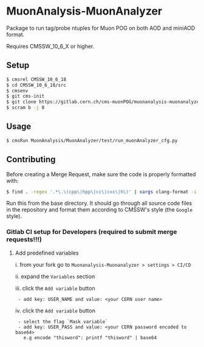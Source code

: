 # MuonAnalysis-MuonAnalyzer

Package to run tag/probe ntuples for Muon POG on both AOD and miniAOD format.

Requires CMSSW_10_6_X or higher.

## Setup
```bash
$ cmsrel CMSSW_10_6_18 
$ cd CMSSW_10_6_18/src
$ cmsenv
$ git cms-init
$ git clone https://gitlab.cern.ch/cms-muonPOG/muonanalysis-muonanalyzer.git MuonAnalysis/MuonAnalyzer
$ scram b -j 8
```

## Usage
```bash
$ cmsRun MuonAnalysis/MuonAnalyzer/test/run_muonAnalyzer_cfg.py
```

## Contributing

Before creating a Merge Request, make sure the code is properly formatted with:

```bash
$ find . -regex '.*\.\(cpp\|hpp\|cc\|cxx\|h\)' | xargs clang-format -i
```

Run this from the base directory. It should go through all source code files in the repository and format them according to CMSSW's style (the `Google` style).


### Gitlab CI setup for Developers (required to submit merge requests!!!)

1. Add predefined variables

    i. from your fork go to `Muonanalysis-Muonanalyzer > settings > CI/CD`

    ii. expand the `Variables` section

    iii. click the `Add variable` button

        - add key: USER_NAME and value: <your CERN user name>

    iv. click the `Add variable` button

        - select the flag `Mask variable`
        - add key: USER_PASS and value: <your CERN password encoded to base64>
          e.g encode "thisword": printf "thisword" | base64
